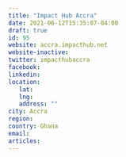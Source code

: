 ```yaml
---
title: "Impact Hub Accra"
date: 2021-06-12T15:35:07-04:00
draft: true
id: 95
website: accra.impacthub.net
website-inactive: 
twitter: impacthubaccra
facebook: 
linkedin: 
location: 
   lat: 
   lng: 
   address: ""
city: Accra
region: 
country: Ghana
email: 
articles:
---
```


